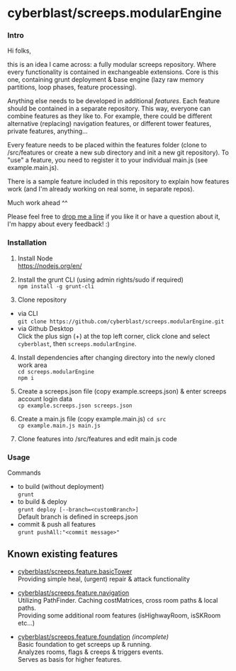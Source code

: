 
# cyberblast/screeps.modularEngine

### Intro

Hi folks, 

this is an idea I came across: a fully modular screeps repository. Where every functionality is contained in exchangeable extensions. 
Core is this one, containing grunt deployment & base engine (lazy raw memory partitions, loop phases, feature processing). 

Anything else needs to be developed in additional *features*. 
Each feature should be contained in a separate repository. This way, everyone can combine features as they like to. For example, there could be different alternative (replacing) navigation features, or different tower features, private features, anything... 

Every feature needs to be placed within the features folder (clone to /src/features or create a new sub directory and init a new git repository).
To "use" a feature, you need to register it to your individual main.js (see example.main.js). 

There is a sample feature included in this repository to explain how features work (and I'm already working on real some, in separate repos). 

Much work ahead ^^

Please feel free to [drop me a line](mailto:git@cyberblast.org) if you like it or have a question about it, I'm happy about every feedback! :) 

### Installation

1. Install Node  
  https://nodejs.org/en/

2. Install the grunt CLI (using admin rights/sudo if required)  
  `npm install -g grunt-cli`  

3. Clone repository
  * via CLI  
    `git clone https://github.com/cyberblast/screeps.modularEngine.git`  
  * via Github Desktop  
    Click the plus sign (+) at the top left corner, click clone and select `cyberblast`, then `screeps.modularEngine`.  

4. Install dependencies after changing directory into the newly cloned work area  
  `cd screeps.modularEngine`  
  `npm i`

5. Create a screeps.json file (copy example.screeps.json) & enter screeps account login data  
  `cp example.screeps.json screeps.json`
  
6. Create a main.js file (copy example.main.js)
  `cd src`  
  `cp example.main.js main.js`

7. Clone features into /src/features and edit main.js code

### Usage

Commands
  * to build (without deployment)  
  `grunt`  
  * to build & deploy  
  `grunt deploy [--branch=<customBranch>]`  
  Default branch is defined in screeps.json
  * commit & push all features  
  `grunt pushAll:"<commit message>"`

## Known existing features

* [cyberblast/screeps.feature.basicTower](https://github.com/cyberblast/screeps.feature.basicTower)  
  Providing simple heal, (urgent) repair & attack functionality

* [cyberblast/screeps.feature.navigation](https://github.com/cyberblast/screeps.feature.navigation)  
  Utilizing PathFinder. Caching costMatrices, cross room paths & local paths.  
  Providing some additional room features (isHighwayRoom, isSKRoom etc...)

* [cyberblast/screeps.feature.foundation](https://github.com/cyberblast/screeps.feature.foundation) *(incomplete)*  
  Basic foundation to get screeps up & running.  
  Analyzes rooms, flags & creeps & triggers events.  
  Serves as basis for higher features.  
